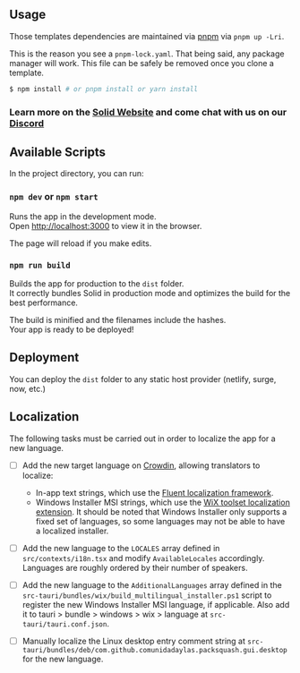 ## Usage

Those templates dependencies are maintained via [pnpm](https://pnpm.io) via `pnpm up -Lri`.

This is the reason you see a `pnpm-lock.yaml`. That being said, any package manager will work. This file can be safely be removed once you clone a template.

```bash
$ npm install # or pnpm install or yarn install
```

### Learn more on the [Solid Website](https://solidjs.com) and come chat with us on our [Discord](https://discord.com/invite/solidjs)

## Available Scripts

In the project directory, you can run:

### `npm dev` or `npm start`

Runs the app in the development mode.<br>
Open [http://localhost:3000](http://localhost:3000) to view it in the browser.

The page will reload if you make edits.<br>

### `npm run build`

Builds the app for production to the `dist` folder.<br>
It correctly bundles Solid in production mode and optimizes the build for the best performance.

The build is minified and the filenames include the hashes.<br>
Your app is ready to be deployed!

## Deployment

You can deploy the `dist` folder to any static host provider (netlify, surge, now, etc.)

## Localization

The following tasks must be carried out in order to localize the app for a new
language.

- [ ] Add the new target language on
  [Crowdin](https://crowdin.com/project/packsquash), allowing translators to
  localize:
  - In-app text strings, which use the [Fluent localization framework](https://projectfluent.org/).
  - Windows Installer MSI strings, which use the [WiX toolset localization
    extension](https://wixtoolset.org/docs/v3/howtos/ui_and_localization/make_installer_localizable/).
    It should be noted that Windows Installer only supports a fixed set of
    languages, so some languages may not be able to have a localized installer.

- [ ] Add the new language to the `LOCALES` array defined in
  `src/contexts/i18n.tsx` and modify `AvailableLocales` accordingly. Languages
  are roughly ordered by their number of speakers.

- [ ] Add the new language to the `AdditionalLanguages` array defined in the
  `src-tauri/bundles/wix/build_multilingual_installer.ps1` script to register
  the new Windows Installer MSI language, if applicable. Also add it to tauri >
  bundle > windows > wix > language at `src-tauri/tauri.conf.json`.

- [ ] Manually localize the Linux desktop entry comment string at
  `src-tauri/bundles/deb/com.github.comunidadaylas.packsquash.gui.desktop` for
  the new language.
